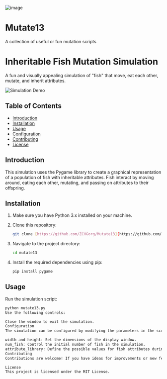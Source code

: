 ![image](https://github.com/ZCHGorg/Mutate13/assets/24325826/ee0728b7-2985-46d2-8ef8-c3163809e2b6)


# Mutate13
A collection of useful or fun mutation scripts
# Inheritable Fish Mutation Simulation

A fun and visually appealing simulation of "fish" that move, eat each other, mutate, and inherit attributes. 

![Simulation Demo](demo.gif) <!-- Replace with a GIF or screenshot of your simulation in action -->

## Table of Contents

- [Introduction](#introduction)
- [Installation](#installation)
- [Usage](#usage)
- [Configuration](#configuration)
- [Contributing](#contributing)
- [License](#license)

## Introduction

This simulation uses the Pygame library to create a graphical representation of a population of fish with inheritable attributes. Fish interact by moving around, eating each other, mutating, and passing on attributes to their offspring.

## Installation

1. Make sure you have Python 3.x installed on your machine.
2. Clone this repository:

    ```bash
    git clone [https://github.com/ZCHGorg/Mutate13](https://github.com/ZCHGorg/Mutate13.git)
    ```

3. Navigate to the project directory:

    ```bash
    cd mutate13
    ```

4. Install the required dependencies using pip:

    ```bash
    pip install pygame
    ```

## Usage

Run the simulation script:

```bash
python mutate13.py
Use the following controls:

Close the window to exit the simulation.
Configuration
The simulation can be configured by modifying the parameters in the script:

width and height: Set the dimensions of the display window.
num_fish: Control the initial number of fish in the simulation.
attribute_library: Define the possible values for fish attributes during mutation.
Contributing
Contributions are welcome! If you have ideas for improvements or new features, feel free to fork this repository, make changes, and submit a pull request.

License
This project is licensed under the MIT License.
